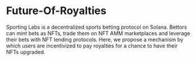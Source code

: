 # Future-Of-Royalties
Sporting Labs is a decentralized sports betting protocol on Solana. Bettors can mint bets as NFTs, trade them on NFT AMM marketplaces and leverage their bets with NFT lending protocols. Here, we propose a mechanism by which users are incentivized to pay royalties for a chance to have their NFTs upgraded.
